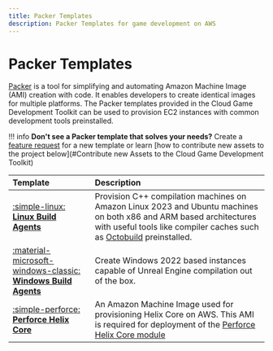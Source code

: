```yaml
---
title: Packer Templates
description: Packer Templates for game development on AWS
---
```


# Packer Templates

[Packer](https://www.packer.io/) is a tool for simplifying and automating Amazon Machine Image (AMI) creation with code. It enables developers to create identical images for multiple platforms. The Packer templates provided in the Cloud Game Development Toolkit can be used to provision EC2 instances with common development tools preinstalled.

!!! info
    **Don't see a Packer template that solves your needs?** Create a [feature request](https://github.com/aws-games/cloud-game-development-toolkit/issues/new?assignees=&labels=feature-request&projects=&template=feature_request.yml&title=Feature+request%3A+TITLE) for a new template or learn [how to contribute new assets to the project below](#Contribute new Assets to the Cloud Game Development Toolkit)

| Template | Description |
| :--------------------------------------------------------------- | :- |
| [:simple-linux: __Linux Build Agents__](./build-agents/linux.md) | Provision C++ compilation machines on Amazon Linux 2023 and Ubuntu machines on both x86 and ARM based architectures with useful tools like compiler caches such as [Octobuild](https://github.com/octobuild/octobuild) preinstalled.|
| [:material-microsoft-windows-classic: __Windows Build Agents__](./build-agents/windows.md) | Create Windows 2022 based instances capable of Unreal Engine compilation out of the box. |
| [:simple-perforce: __Perforce Helix Core__](../../assets/ansible-playbooks/ansible-playbooks.md)         | An Amazon Machine Image used for provisioning Helix Core on AWS. This AMI is required for deployment of the [Perforce Helix Core module](../../modules/perforce/helix-core/helix-core.md) |
